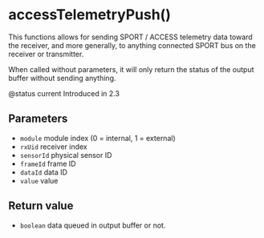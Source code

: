 # accessTelemetryPush\(\)

This functions allows for sending SPORT / ACCESS telemetry data toward the receiver, and more generally, to anything connected SPORT bus on the receiver or transmitter.

When called without parameters, it will only return the status of the output buffer without sending anything.

@status current Introduced in 2.3

## Parameters

* `module` module index \(0 = internal, 1 = external\)
* `rxUid` receiver index
* `sensorId` physical sensor ID
* `frameId` frame ID
* `dataId` data ID
* `value` value

## Return value

* `boolean`  data queued in output buffer or not.

